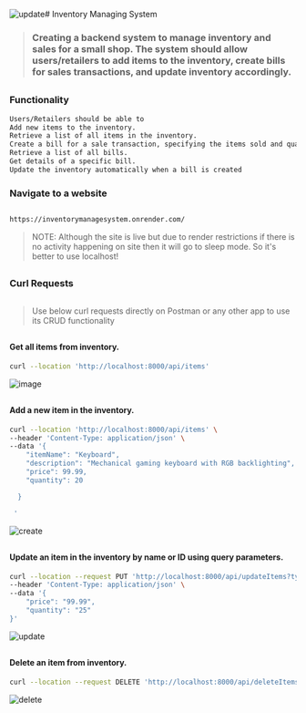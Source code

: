 ![update](https://github.com/anmol0001/InventoryManageSystem/assets/78845555/df72439c-d5c7-4515-be47-860e43a1ddc2)# Inventory Managing System

>### Creating a backend system to manage inventory and sales for a small shop. The system should allow users/retailers to add items to the inventory, create bills for sales transactions, and update inventory accordingly.

##
### Functionality

```bash
Users/Retailers should be able to
Add new items to the inventory.
Retrieve a list of all items in the inventory.
Create a bill for a sale transaction, specifying the items sold and quantities.
Retrieve a list of all bills.
Get details of a specific bill.
Update the inventory automatically when a bill is created
```

### Navigate to a website 
##
```bash
https://inventorymanagesystem.onrender.com/
```
>NOTE: Although the site is live but due to render restrictions if there is no activity happening on site then it will go to sleep mode. So it's better to use localhost!
##

### Curl Requests
##
> Use below curl requests directly on Postman or any other app to use its CRUD functionality
##

#### Get all items from inventory.
```bash
curl --location 'http://localhost:8000/api/items'
```
![image](https://github.com/anmol0001/InventoryManageSystem/assets/78845555/4ef83d04-0753-48e2-8937-b982348984b1)
##

#### Add a new item in the inventory.
```bash
curl --location 'http://localhost:8000/api/items' \
--header 'Content-Type: application/json' \
--data '{
    "itemName": "Keyboard",
    "description": "Mechanical gaming keyboard with RGB backlighting",
    "price": 99.99,
    "quantity": 20

  }

 '
```
![create](https://github.com/anmol0001/InventoryManageSystem/assets/78845555/6e566540-6087-4f41-ae99-7ce93e46d6f2)
##

#### Update an item in the inventory by name or ID using query parameters.
```bash
curl --location --request PUT 'http://localhost:8000/api/updateItems?type=name&identifier=keyboard' \
--header 'Content-Type: application/json' \
--data '{
    "price": "99.99",
    "quantity": "25"
}'
```
![update](https://github.com/anmol0001/InventoryManageSystem/assets/78845555/96a84fa3-12b7-4bb5-9aef-9efe717d23ed)
##

#### Delete an item from inventory.
```bash
curl --location --request DELETE 'http://localhost:8000/api/deleteItems/660188563baced74a38c8d20'
```
![delete](https://github.com/anmol0001/InventoryManageSystem/assets/78845555/60718386-2eeb-42c0-b693-30d7f3023075)
##



